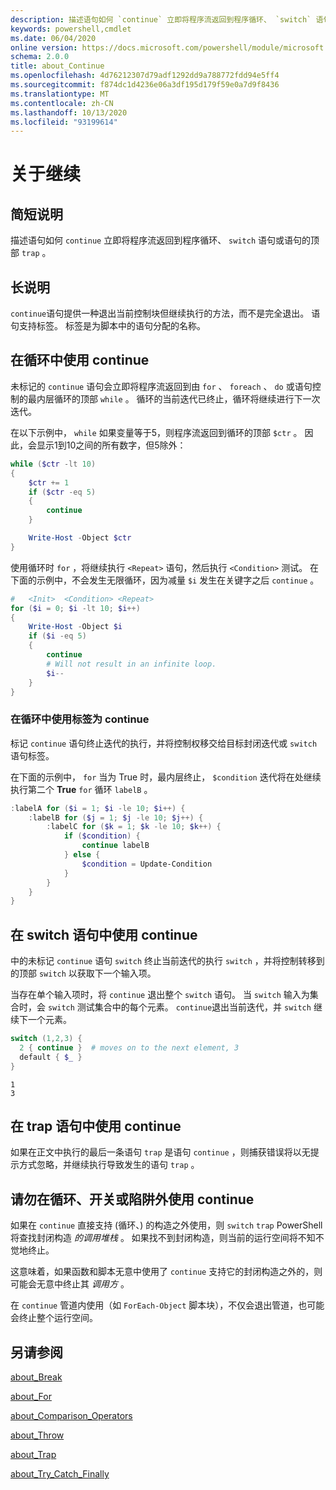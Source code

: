 ```yaml
---
description: 描述语句如何 `continue` 立即将程序流返回到程序循环、 `switch` 语句或语句的顶部 `trap` 。
keywords: powershell,cmdlet
ms.date: 06/04/2020
online version: https://docs.microsoft.com/powershell/module/microsoft.powershell.core/about/about_continue?view=powershell-7&WT.mc_id=ps-gethelp
schema: 2.0.0
title: about_Continue
ms.openlocfilehash: 4d76212307d79adf1292dd9a788772fdd94e5ff4
ms.sourcegitcommit: f874dc1d4236e06a3df195d179f59e0a7d9f8436
ms.translationtype: MT
ms.contentlocale: zh-CN
ms.lasthandoff: 10/13/2020
ms.locfileid: "93199614"
---
```

# <a name="about-continue"></a>关于继续

## <a name="short-description"></a>简短说明

描述语句如何 `continue` 立即将程序流返回到程序循环、 `switch` 语句或语句的顶部 `trap` 。

## <a name="long-description"></a>长说明

`continue`语句提供一种退出当前控制块但继续执行的方法，而不是完全退出。 语句支持标签。
标签是为脚本中的语句分配的名称。

## <a name="using-continue-in-loops"></a>在循环中使用 continue

未标记的 `continue` 语句会立即将程序流返回到由 `for` 、 `foreach` 、 `do` 或语句控制的最内层循环的顶部 `while` 。 循环的当前迭代已终止，循环将继续进行下一次迭代。

在以下示例中， `while` 如果变量等于5，则程序流返回到循环的顶部 `$ctr` 。 因此，会显示1到10之间的所有数字，但5除外：

```powershell
while ($ctr -lt 10)
{
    $ctr += 1
    if ($ctr -eq 5)
    {
        continue
    }

    Write-Host -Object $ctr
}
```

使用循环时 `for` ，将继续执行 `<Repeat>` 语句，然后执行 `<Condition>` 测试。 在下面的示例中，不会发生无限循环，因为减量 `$i` 发生在关键字之后 `continue` 。

```powershell
#   <Init>  <Condition> <Repeat>
for ($i = 0; $i -lt 10; $i++)
{
    Write-Host -Object $i
    if ($i -eq 5)
    {
        continue
        # Will not result in an infinite loop.
        $i--
    }
}
```

### <a name="using-a-labeled-continue-in-a-loop"></a>在循环中使用标签为 continue

标记 `continue` 语句终止迭代的执行，并将控制权移交给目标封闭迭代或 `switch` 语句标签。

在下面的示例中， `for` 当为 True 时，最内层终止， `$condition` 迭代将在处继续执行第二个 **True** `for` 循环 `labelB` 。

```powershell
:labelA for ($i = 1; $i -le 10; $i++) {
    :labelB for ($j = 1; $j -le 10; $j++) {
        :labelC for ($k = 1; $k -le 10; $k++) {
            if ($condition) {
                continue labelB
            } else {
                $condition = Update-Condition
            }
        }
    }
}
```

## <a name="using-continue-in-a-switch-statement"></a>在 switch 语句中使用 continue

中的未标记 `continue` 语句 `switch` 终止当前迭代的执行 `switch` ，并将控制转移到的顶部 `switch` 以获取下一个输入项。

当存在单个输入项时，将 `continue` 退出整个 `switch` 语句。
当 `switch` 输入为集合时，会 `switch` 测试集合中的每个元素。 `continue`退出当前迭代，并 `switch` 继续下一个元素。

```powershell
switch (1,2,3) {
  2 { continue }  # moves on to the next element, 3
  default { $_ }
}
```

```Output
1
3
```

## <a name="using-continue-in-a-trap-statement"></a>在 trap 语句中使用 continue

如果在正文中执行的最后一条语句 `trap` 是语句 `continue` ，则捕获错误将以无提示方式忽略，并继续执行导致发生的语句 `trap` 。

## <a name="do-not-use-continue-outside-of-a-loop-switch-or-trap"></a>请勿在循环、开关或陷阱外使用 continue

如果在 `continue` 直接支持 (循环、) 的构造之外使用，则 `switch` `trap` PowerShell 将查找封闭构造 _的调用堆栈_ 。 如果找不到封闭构造，则当前的运行空间将不知不觉地终止。

这意味着，如果函数和脚本无意中使用了 `continue` 支持它的封闭构造之外的，则可能会无意中终止其 _调用方_ 。

在 `continue` 管道内使用（如 `ForEach-Object` 脚本块），不仅会退出管道，也可能会终止整个运行空间。

## <a name="see-also"></a>另请参阅

[about_Break](about_Break.md)

[about_For](about_For.md)

[about_Comparison_Operators](about_Comparison_Operators.md)

[about_Throw](about_Throw.md)

[about_Trap](about_Trap.md)

[about_Try_Catch_Finally](about_Try_Catch_Finally.md)
